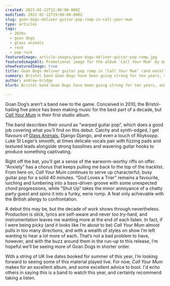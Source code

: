 ```yaml
---
created: 2021-02-12T12:00:00.000Z
modified: 2021-02-12T19:00:00.000Z
slug: goan-dogs-deliver-guitar-pop-romp-in-call-your-mum
type: articles
tags:
  - 2020s
  - goan dogs
  - glass animals
  - rock
  - pop rock
featuredimage: article-images/goan-dogs-deliver-guitar-pop-romp.jpg
featuredimageAlt: Promotional image for the album 'Call Your Mum' by Goan Dogs
showFeaturedImage: true
title: Goan Dogs deliver guitar pop romp in ‘Call Your Mum’ (and excellent advice to boot)
summary: Bristol band Goan Dogs have been going strong for ten years, and the work they've put in during that time has come to captivating fruition in their debut record
author: andrew-bridge
blurb: Bristol band Goan Dogs have been going strong for ten years, and the work they've put in during that time has come to captivating fruition in their debut.

---
```


Goan Dog’s aren’t a band new to the game. Conceived in 2010, the Bristol-hailing five piece has been making music for the best part of a decade, but [_Call Your Mum_](https://www.goandogs.com/) is their first studio album.

The band describes their sound as “warped guitar pop”, which does a good job covering what you’ll find on this debut. Catchy and synth-edged, I get flavours of [Glass Animals](/reviews/glass-animals-dreamland/), Django Django, and even a touch of Röyksopp. Luke St Leger’s smooth, at times delicate vocals pair with fizzing pads and textured leads alongside strong basslines and wavering guitar hooks to produce something captivating.

Right off the bat, you’ll get a sense of the earworm-worthy riffs on offer. “Anxiety” has a chorus that keeps pulling me back to the top of the tracklist. From here on, _Call Your Mum_ continues to serve up characterful, busy guitar pop for a solid 40 minutes. “God Loves a Trier” remains a favourite, lurching and lumbering into a bass-driven groove with some unexpected chord progressions, while “Shut Up” takes the minor annoyance of a chatty party guest and spins it into a funky, eerie romp. A feat only achievable with the British allergy to confrontation.

A debut this may be, but the decade of work shows through nevertheless. Production is slick, lyrics are self-aware and never too try-hard, and instrumentation leaves me wanting more at the end of each listen. In fact, if I were being picky (and it looks like I’m about to be) _Call Your Mum_ almost pulls in too many directions, and with a wealth of styles on show I’m left wanting to hear a lot more of each. That’s not a bad problem to have, however, and with the buzz around them in the run-up to this release, I’m hopeful we’ll be seeing more of Goan Dogs in shorter order.

With a string of UK live dates booked for summer of this year, I’m looking forward to seeing some of this material played live. For now, _Call Your Mum_ makes for an excellent album, and some excellent advice to boot. I'd echo others in saying this is a band to watch this year, and certainly recommend taking a listen.